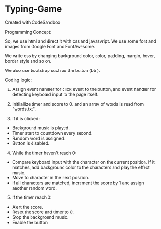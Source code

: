 # Typing-Game
Created with CodeSandbox

Programming Concept:

So, we use html and  direct it with css and javasvript. We use some font and images from Google Font and FontAwesome. 

We write css by changing background color, color, padding, margin, hover, border style and so on.

We also use bootstrap such as the button (btn).

Coding logic:

1) Assign event handler for click event to the button, and event handler for detecting keyboard input to the page itself.

2) Initilallize timer and score to 0, and an array of words is read from "words.txt".

3) If it is clicked:
- Background music is played.
- Timer start to countdown every second.
- Random word is assigned.
- Button is disabled.

4) While the timer haven't reach 0:
- Compare keyboard input with the character on the current position. If it matches, add background color to the characters and play the effect music.
- Move to character in the next position.
- If all characters are matched, increment the score by 1 and assign another random word.

5) If the timer reach 0:
- Alert the score.
- Reset the score and timer to 0.
- Stop the background music.
- Enable the button.
